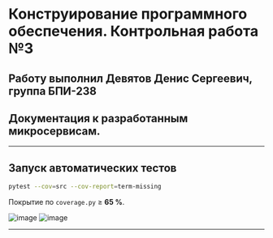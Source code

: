# Конструирование программного обеспечения. Контрольная работа №3

## Работу выполнил **Девятов Денис Сергеевич, группа БПИ-238**

## Документация к разработанным микросервисам.

---

## Запуск автоматических тестов

```bash
pytest --cov=src --cov-report=term-missing
```

Покрытие по `coverage.py` ≥ **65 %**.

![image](https://github.com/user-attachments/assets/3cc1dba1-b003-440b-98f2-9ef3b94df7f7)
![image](https://github.com/user-attachments/assets/386e34cf-9824-4d21-87a5-f3aaeccb2cdc)

---
